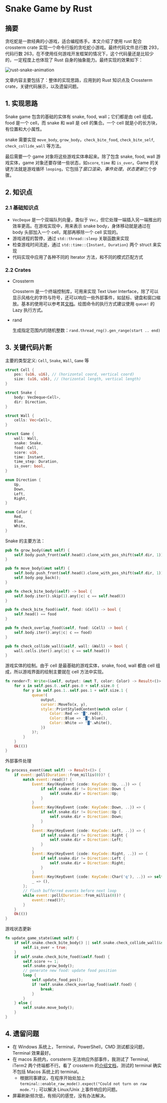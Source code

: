 # Snake Game by Rust

## 摘要

贪吃蛇是一款经典的小游戏，适合编程练手。本文介绍了使用 rust 配合 crossterm crate 实现一个命令行版的贪吃蛇小游戏。最终代码文件总行数 293，代码行数 263，在不使用任何游戏开发框架的情况下，这个代码量还是比较少的，一定程度上也体现了 Rust 自身的抽象能力。最终实现的效果如下：

![rust-snake-animation](./rust-snake.gif)

文章内容主要包括了：整体的实现思路，应用到的 Rust 知识点及 Crossterm crate，关键代码展示，以及遗留问题。

## 1. 实现思路

Snake game 包含的基础的实体有 snake, food, wall；它们都是由 cell 组成，food 是一个 cell，而 snake 和 wall 是 cell 的集合。一个 cell 就是小的长方块，有位置和大小属性。

snake 需要实现 `move_body`, `grow_body`，`check_bite_food`, `check_bite_self`, `check_collide_wall` 等方法。

最后需要一个 game 对象将这些游戏实体串起来。除了包含 snake, food, wall 游戏实体，game 对象还要存储一些状态，如`score`, `time` 和 `is_over`。Game 的关键方法就是游戏循环 `looping`，它包括了*窗口渲染*，_事件处理_，*状态更新*三个步骤。

## 2. 知识点

### 2.1 基础知识点

- `VecDeque` 是一个双端队列向量，类似于 `Vec`，但它处理一端插入另一端推出的效率更高。在游戏实现中，用来表示 snake body，身体移动就是通过在 body 头部加入一个 cell，尾部再移除一个 cell 实现的。
- 游戏进程的暂停，通过 `std::thread::sleep` 关联函数来实现
- 检查游戏时间流逝，通过 `std::time::{Instant, Duration}` 两个 struct 来实现
- 代码实现中应用了各种不同的 Iterator 方法，和不同的模式匹配方式

### 2.2 Crates

- Crossterm

  Crossterm 是一个终端控制库，可用来实现 Text User Interface，除了可以显示风格化的字符与符号，还可以响应一些外部事件，如鼠标、键盘和窗口缩放。基本的使用可以参考其[文档](https://docs.rs/crossterm/0.23.2/crossterm/)。绘图命令的执行方式建议使用 `queue!` 的 Lazy 执行方式。

- rand

  生成指定范围内的随机整数：`rand.thread_rng().gen_range(start .. end)`

## 3. 关键代码片断

主要的类型定义: `Cell`, `Snake`, `Wall`, `Game` 等

```rust
struct Cell {
    pos: (u16, u16), // (horizontal coord, vertical coord)
    size: (u16, u16), // (horizontal length, vertical length)
}

struct Snake {
    body: VecDeque<Cell>,
    dir: Direction,
}

struct Wall {
    cells: Vec<Cell>,
}

struct Game {
    wall: Wall,
    snake: Snake,
    food: Cell,
    score: u16,
    time: Instant,
    time_step: Duration,
    is_over: bool,
}

enum Direction {
    Up,
    Down,
    Left,
    Right,
}

enum Color {
    Red,
    Blue,
    White,
}
```

Snake 的主要方法：

```rust
pub fn grow_body(&mut self) {
    self.body.push_front(self.head().clone_with_pos_shift(self.dir, 1));
}

pub fn move_body(&mut self) {
    self.body.push_front(self.head().clone_with_pos_shift(self.dir, 1));
    self.body.pop_back();
}

pub fn check_bite_body(&self) -> bool {
    self.body.iter().skip(1).any(|c| c == self.head())
}

pub fn check_bite_food(&self, food: &Cell) -> bool {
    self.head() == food
}

pub fn check_overlap_food(&self, food: &Cell) -> bool {
    self.body.iter().any(|c| c == food)
}

pub fn check_collide_wall(&self, wall: &Wall) -> bool {
    wall.cells.iter().any(|c| c == self.head())
}
```

游戏实体的绘制。由于 cell 是最基础的游戏实体，snake, food, wall 都由 cell 组成，所以游戏界面的绘制主要就在 cell 方法中实现。

```rust
fn render<T: Write>(&self, output: &mut T, color: Color) -> Result<()> {
    for x in self.pos.0..self.pos.0 + self.size.0 {
        for y in self.pos.1..self.pos.1 + self.size.1 {
            queue!(
                output,
                cursor::MoveTo(x, y),
                style::PrintStyledContent(match color {
                    Color::Red => "█".red(),
                    Color::Blue => "█".blue(),
                    Color::White => "█".white(),
                })
            )?;
        }
    }
    Ok(())
}
```

外部事件处理

```rust
fn process_event(&mut self) -> Result<()> {
    if event::poll(Duration::from_millis(0))? {
        match event::read()? {
            Event::Key(KeyEvent {code: KeyCode::Up, ..}) => {
                if self.snake.dir != Direction::Down {
                    self.snake.dir = Direction::Up;
                }
            }
            Event::Key(KeyEvent {code: KeyCode::Down, ..}) => {
                if self.snake.dir != Direction::Up {
                    self.snake.dir = Direction::Down;
                }
            }
            Event::Key(KeyEvent {code: KeyCode::Left, ..}) => {
                if self.snake.dir != Direction::Right {
                    self.snake.dir = Direction::Left;
                }
            }
            Event::Key(KeyEvent {code: KeyCode::Right, ..}) => {
                if self.snake.dir != Direction::Left {
                    self.snake.dir = Direction::Right;
                }
            }
            Event::Key(KeyEvent {code: KeyCode::Char('q'), ..}) => self.is_over = true,
            _ => (),
        };
        // flush bufferred events before next loop
        while event::poll(Duration::from_millis(0))? {
            event::read()?;
        }
    }
    Ok(())
}
```

游戏状态更新

```rust
fn update_game_state(&mut self) {
    if self.snake.check_bite_body() || self.snake.check_collide_wall(&self.wall) {
        self.is_over = true;
    }
    if self.snake.check_bite_food(&self.food) {
        self.score += 1;
        self.snake.grow_body();
        // generate new food: update food position
        loop {
            self.update_food_pos();
            if !self.snake.check_overlap_food(&self.food) {
                break;
            }
        }
    } else {
        self.snake.move_body();
    }
}
```

## 4. 遗留问题

- 在 Windows 系统上，Terminal，PowerShell，CMD 测试都没问题，Terminal 效果最好。
- 在 macos 系统内，corssterm 无法响应外部事件，我测试了 Terminal, iTerm2 两个终端都不行。看了 crossterm 的[介绍文档](https://crates.io/crates/crossterm)，测试的 terminal 确实不包括 Macos 系统上的 terminal。
  - 根据同事建议，在程序开始处加上 `terminal::enable_raw_mode().expect("Could not turn on raw mode.");` 可以解决 Linux/Unix 上事件响应的问题。
- 屏幕刷新频次低，有频闪的感觉，没有办法解决。
